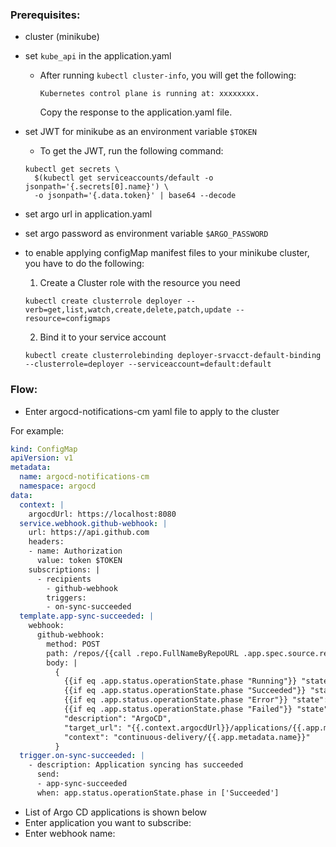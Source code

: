 ### Prerequisites:
* cluster (minikube)
* set <code>kube_api</code> in the application.yaml

    - After running <code>kubectl cluster-info</code>, you will get the following:
      ```
      Kubernetes control plane is running at: xxxxxxxx.
      ```
      Copy the response to the application.yaml file.
* set JWT for minikube as an environment variable <code>$TOKEN</code>
    - To get the JWT, run the following command: 
    ```
    kubectl get secrets \
      $(kubectl get serviceaccounts/default -o jsonpath='{.secrets[0].name}') \
      -o jsonpath='{.data.token}' | base64 --decode
    ```

* set argo url in application.yaml

* set argo password as environment variable <code>$ARGO_PASSWORD</code>

* to enable applying configMap manifest files to your minikube cluster, you have to do the following:

    1. Create a Cluster role with the resource you need
    
    ```
    kubectl create clusterrole deployer --verb=get,list,watch,create,delete,patch,update --resource=configmaps
    ```
    2. Bind it to your service account
    ```
  	kubectl create clusterrolebinding deployer-srvacct-default-binding --clusterrole=deployer --serviceaccount=default:default
    ```
  
### Flow:
* Enter argocd-notifications-cm yaml file to apply to the cluster

For example:
```yaml
kind: ConfigMap
apiVersion: v1
metadata:
  name: argocd-notifications-cm
  namespace: argocd
data:
  context: |
    argocdUrl: https://localhost:8080
  service.webhook.github-webhook: |
    url: https://api.github.com
    headers:
    - name: Authorization
      value: token $TOKEN
    subscriptions: |
      - recipients
        - github-webhook
        triggers:
        - on-sync-succeeded
  template.app-sync-succeeded: |
    webhook:
      github-webhook:
        method: POST
        path: /repos/{{call .repo.FullNameByRepoURL .app.spec.source.repoURL}}/statuses/{{.app.status.operationState.operation.sync.revision}}
        body: |
          {
            {{if eq .app.status.operationState.phase "Running"}} "state": "pending"{{end}}
            {{if eq .app.status.operationState.phase "Succeeded"}} "state": "success"{{end}}
            {{if eq .app.status.operationState.phase "Error"}} "state": "error"{{end}}
            {{if eq .app.status.operationState.phase "Failed"}} "state": "error"{{end}},
            "description": "ArgoCD",
            "target_url": "{{.context.argocdUrl}}/applications/{{.app.metadata.name}}",
            "context": "continuous-delivery/{{.app.metadata.name}}"
          }
  trigger.on-sync-succeeded: |
    - description: Application syncing has succeeded
      send:
      - app-sync-succeeded
      when: app.status.operationState.phase in ['Succeeded']
```
  * List of Argo CD applications is shown below
  * Enter application you want to subscribe:
  * Enter webhook name:
